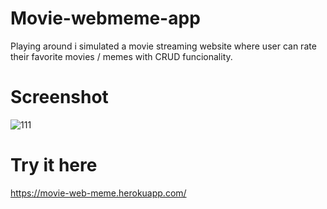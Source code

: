 # Movie-webmeme-app
Playing around i simulated a movie streaming website where user can rate their favorite movies / memes with CRUD funcionality.

# Screenshot
![111](https://user-images.githubusercontent.com/65522523/116188024-42508d00-a6ec-11eb-8095-e73d152fe69d.png)

# Try it here
https://movie-web-meme.herokuapp.com/
